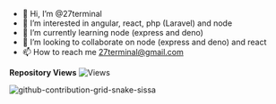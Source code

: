 - 👋 Hi, I’m @27terminal
- 👀 I’m interested in angular, react, php (Laravel) and node 
- 🌱 I’m currently learning node (express and deno) 
- 💞️ I’m looking to collaborate on node (express and deno) and react
- 📫 How to reach me 27terminal@gmail.com

**Repository Views** ![Views](https://profile-counter.glitch.me/27terminal/count.svg)


<!---
27terminal/27terminal is a ✨ special ✨ repository because its `README.md` (this file) appears on your GitHub profile.
You can click the Preview link to take a look at your changes.
--->
![github-contribution-grid-snake-sissa](https://github.com/27terminal/27terminal/assets/71341807/632f9db8-30fe-42e8-97c2-8d0d39467caa)
